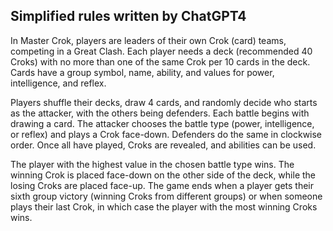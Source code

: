 ## Simplified rules written by ChatGPT4

In Master Crok, players are leaders of their own Crok (card) teams, competing in a Great Clash. Each player needs a deck (recommended 40 Croks) with no more than one of the same Crok per 10 cards in the deck. Cards have a group symbol, name, ability, and values for power, intelligence, and reflex.

Players shuffle their decks, draw 4 cards, and randomly decide who starts as the attacker, with the others being defenders. Each battle begins with drawing a card. The attacker chooses the battle type (power, intelligence, or reflex) and plays a Crok face-down. Defenders do the same in clockwise order. Once all have played, Croks are revealed, and abilities can be used.

The player with the highest value in the chosen battle type wins. The winning Crok is placed face-down on the other side of the deck, while the losing Croks are placed face-up. The game ends when a player gets their sixth group victory (winning Croks from different groups) or when someone plays their last Crok, in which case the player with the most winning Croks wins.
